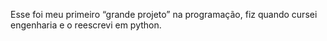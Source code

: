 Esse foi meu primeiro “grande projeto” na programação, fiz quando cursei engenharia e o reescrevi em python.